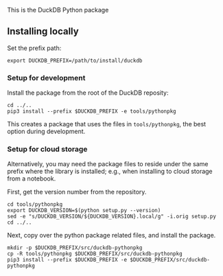 This is the DuckDB Python package

## Installing locally

Set the prefix path:

    export DUCKDB_PREFIX=/path/to/install/duckdb

### Setup for development

Install the package from the root of the DuckDB reposity:

    cd ../..
    pip3 install --prefix $DUCKDB_PREFIX -e tools/pythonpkg

This creates a package that uses the files in `tools/pythonpkg`, the
best option during development.

### Setup for cloud storage

Alternatively, you may need the package files to reside under the same
prefix where the library is installed; e.g., when installing to cloud
storage from a notebook.

First, get the version number from the repository.

    cd tools/pythonpkg
    export DUCKDB_VERSION=$(python setup.py --version)
    sed -e "s/DUCKDB_VERSION/${DUCKDB_VERSION}.local/g" -i.orig setup.py
    cd ../..
 
Next, copy over the python package related files, and install the package.

    mkdir -p $DUCKDB_PREFIX/src/duckdb-pythonpkg
    cp -R tools/pythonpkg $DUCKDB_PREFIX/src/duckdb-pythonpkg
    pip3 install --prefix $DUCKDB_PREFIX -e $DUCKDB_PREFIX/src/duckdb-pythonpkg

